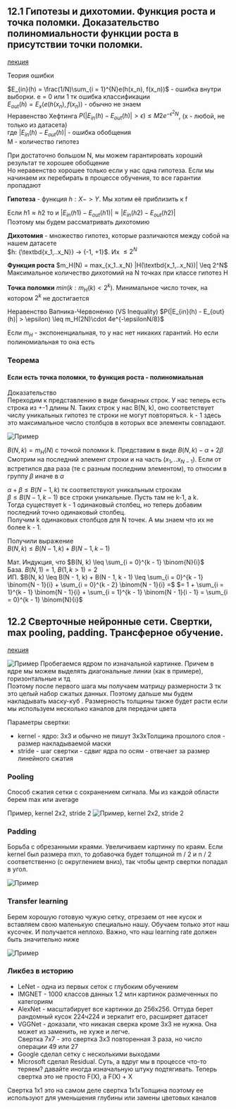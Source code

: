## 12.1 Гипотезы и дихотомии. Функция роста и точка поломки. Доказательство полиномиальности функции роста в присутствии точки поломки.

[лекция](https://youtu.be/8RM6OYFjW1g?si=5XATXK00sW-9epKO&t=2469)

Теория ошибки

$E_{in}(h) = \frac(1/N)\sum_{i = 1}^{N}e(h(x_n), f(x_n))$ - ошибка внутри выборки. e = 0 или 1 тк ошибка классификации\
$E_{out}(h) = E_x(e(h(x_n), f(x_n))$ - обычно не знаем\
Неравенство Хефтинга $P(|E_{in}(h) - E_{out}(h)| > \epsilon) \leq M2e^{-\epsilon^2N}$, (x - любой, не только из датасета)\
где $|E_{in}(h) - E_{out}(h)|$ - ошибка обобщения\
M - количество гипотез

При достаточно большом N, мы можем гарантировать хороший результат те хорошее обобщение\
Но неравенство хорошее только если у нас одна гипотеза. Если мы начинаем их перебирать в процессе обучения, то все гарантии пропадают

**Гипотеза** - функция $h: X -> Y$. Мы хотим её приблизить к f

Если $h1 \approx h2$ то и $|E_{in}(h1) - E_{out}(h1)| \approx |E_{in}(h2) - E_{out}(h2)|$\
Поэтому мы будем рассматривать дихотомию

**Дихотомия** - множество гипотез, которые различаются между собой на нашем датасете \
$h: {\textbd{x_1,..x_N}} → {-1, +1}$. Их $\leq 2^N$

**Функция роста** $m_H(N) = max_{x_1..x_N} |H(\textbd{x_1,..x_N})| \leq 2^N$ Максимальное количество дихотомий на N точках при классе гипотез H

**Точка поломки** $min(k : m_H(k) < 2^k)$. Минимальное число точек, на котором $2^k$ не достигается

Неравенство Вапника-Червоненко (VS Inequality) $P(|E_{in}(h) - E_{out}(h)| > \epsilon) \leq m_H(2N)\cdot 4e^{-\epsilonN/8}$

Если $m_H$ - экспоненциальная, то у нас нет никаких гарантий. Но если полиномиальная то она есть

### Теорема
#### Если есть точка поломки, то функция роста - полиномиальная

Доказательство\
Переходим к представлению в виде бинарных строк. У нас теперь есть строка из +-1 длины N. Таких строк у нас B(N, k), 
оно соответствует числу уникальных гипотез те строки не могут повторяться. k - 1 здесь это максимальное число 
столбцов в которых все элементы совпадают.

![Пример](images/tickets12_1.png)

$B(N, k) = m_H(N)$ с точкой поломки k. Представим в виде $B(N, k) - \alpha + 2\beta$\
Смотрим на последний элемент строки и на часть $(x_1, .. x_{N - 1})$. Если от встретился два раза (те с разным последним элементом),
то относим в группу $\beta$ иначе в $\alpha$

$\alpha + \beta \leq B(N - 1, k)$ тк соответствуют уникальным строкам\
$\beta \leq B(N - 1, k - 1)$ все строки уникальные. Пусть там не k-1, а k. \
Тогда существует k - 1 одинаковый столбец, но теперь добавим последний точно одинаковый столбец.\
Получим k одинаковых столбцов для N точек. А мы знаем что их не более k - 1. 

Получили выражение\
$B(N, k) \leq B(N - 1, k) + B(N - 1, k - 1)$

Мат. Индукция, что $B(N, k) \leq \sum_{i = 0}^{k - 1} \binom{N}{i}$\
База. $B(N, 1) = 1$, $B(1, k > 1) = 2$\
ИП. $B(N, k) \leq B(N - 1, k) + B(N - 1, k - 1) \leq \sum_{i = 0}^{k - 1} \binom{N - 1}{i} + \sum_{i = 0}^{k - 2} \binom{N - 1}{i} =$
$= 1 + \sum_{i = 1}^{k - 1} \binom{N - 1}{i} + \sum_{i = 1}^{k - 1} \binom{N - 1}{i - 1} = \sum_{i = 0}^{k - 1} \binom{N}{i}$

## 12.2 Сверточные нейронные сети. Свертки, max pooling, padding. Трансферное обучение.

[лекция](https://youtu.be/jTKUzredMhA?si=7VkPJpPnZg6_npwS&t=1441)

![Пример](images/tickets12_2_1.png)
Пробегаемся ядром по изначальной картинке. Причем в ядре мы можем выделять диагональные линии (как в примере), горизонтальные и тд\
Поэтому после первого шага мы получаем матрицу размерности 3 тк это целый набор сжатых данных. Поэтому дальше мы будем накладывать маску-куб .
Размерность толщины также будет расти если мы используем несколько каналов для передачи цвета

Параметры свертки: 
* kernel - ядро: 3x3 и обычно не пишут 3x3xТолщина прошлого слоя - размер накладываемой маски
* stride - шаг свертки - сдвиг ядра по осям - отвечает за размер линейного сжатия

### Pooling
Способ сжатия сетки с сохранением сигнала. Мы из каждой области берем max или average

Пример, kernel 2x2, stride 2
![Пример, kernel 2x2, stride 2](images/tickets12_2_2.png)

### Padding
Борьба с обрезанными краями. Увеличиваем картинку по краям. Если kernel был размера mxn, то добавочка будет толщиной
m / 2 и n / 2 соответственно (с округлением вниз), так чтобы центр свертки попадал в угол.

![Пример](images/tickets12_2_3.png)

### Transfer learning

Берем хорошую готовую чужую сетку, отрезаем от нее кусок и вставляем свою маленькую специально нашу. 
Обучаем только этот наш кусочек. И получается неплохо. Важно, что наш learning rate должен быть значительно ниже

![Пример](images/tickets12_2_4.png)


### Ликбез в историю
* LeNet - одна из первых сеток с глубоким обучением
* IMGNET - 1000 классов данных 1.2 млн картинок размеченных по категориям
* AlexNet - масштабирует все картинки до 256x256. Оттуда берет рандомный кусок 224ч224 и зеркалит его, расширяет датасет
* VGGNet - доказали, что никакая сверка кроме 3x3 не нужна. Она может из заменить, не хуже и легче. \
Свертка 7x7 - это свертка 3x3 повторенная 3 раза, но число операции 49 или 27
* Google сделал сетку с несколькими выходами
* Microsoft сделал Residual. Суть, а вдруг мы в процессе что-то теряем? давайте иногда изначальную штуку подтягивать. 
Теперь свертка это не просто F(X), а F(X) + X 

Свертка 1x1 это на самом деле свертка 1x1xТолщина поэтому ее используют для уменьшения глубины или замены цветовых каналов

